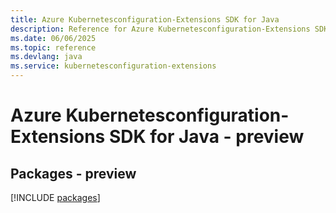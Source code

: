 ```yaml
---
title: Azure Kubernetesconfiguration-Extensions SDK for Java
description: Reference for Azure Kubernetesconfiguration-Extensions SDK for Java
ms.date: 06/06/2025
ms.topic: reference
ms.devlang: java
ms.service: kubernetesconfiguration-extensions
---
```

# Azure Kubernetesconfiguration-Extensions SDK for Java - preview
## Packages - preview
[!INCLUDE [packages](kubernetesconfiguration-extensions-index.md)]